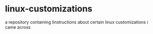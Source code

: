 # linux-customizations
a repository containing linstructions about certain linux customizations i came across
